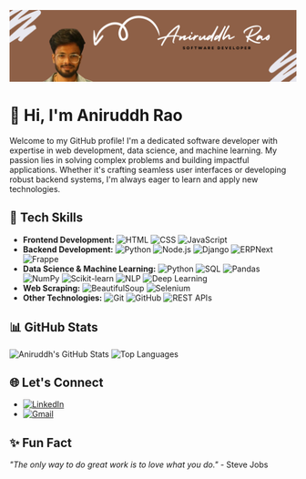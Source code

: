 
![Banner](https://github.com/Anirudhrarao/Anirudhrarao/blob/main/Purple%20Minimalist%20Brush%20Personal%20LinkedIn%20Banner.png)

# 👋 Hi, I'm Aniruddh Rao
Welcome to my GitHub profile! I'm a dedicated software developer with expertise in web development, data science, and machine learning. My passion lies in solving complex problems and building impactful applications. Whether it's crafting seamless user interfaces or developing robust backend systems, I'm always eager to learn and apply new technologies.

## 🚀 Tech Skills

- **Frontend Development:** ![HTML](https://img.shields.io/badge/HTML-E34F26?style=flat&logo=html5&logoColor=white) ![CSS](https://img.shields.io/badge/CSS-1572B6?style=flat&logo=css3&logoColor=white) ![JavaScript](https://img.shields.io/badge/JavaScript-F7DF1E?style=flat&logo=javascript&logoColor=black)
- **Backend Development:** ![Python](https://img.shields.io/badge/Python-3776AB?style=flat&logo=python&logoColor=white) ![Node.js](https://img.shields.io/badge/Node.js-339933?style=flat&logo=nodedotjs&logoColor=white) ![Django](https://img.shields.io/badge/Django-092E20?style=flat&logo=django&logoColor=white) ![ERPNext](https://img.shields.io/badge/ERPNext-1F85DE?style=flat&logo=erpnext&logoColor=white) ![Frappe](https://img.shields.io/badge/Frappe-4F4F4F?style=flat&logo=frappe&logoColor=white)
- **Data Science & Machine Learning:** ![Python](https://img.shields.io/badge/Python-3776AB?style=flat&logo=python&logoColor=white) ![SQL](https://img.shields.io/badge/SQL-4479A1?style=flat&logo=postgresql&logoColor=white) ![Pandas](https://img.shields.io/badge/Pandas-150458?style=flat&logo=pandas&logoColor=white) ![NumPy](https://img.shields.io/badge/NumPy-013243?style=flat&logo=numpy&logoColor=white) ![Scikit-learn](https://img.shields.io/badge/Scikit--learn-F7931E?style=flat&logo=scikit-learn&logoColor=white) ![NLP](https://img.shields.io/badge/NLP-008ED0?style=flat&logo=python&logoColor=white) ![Deep Learning](https://img.shields.io/badge/Deep_Learning-FF6F00?style=flat&logo=keras&logoColor=white)
- **Web Scraping:** ![BeautifulSoup](https://img.shields.io/badge/BeautifulSoup-2A9D8F?style=flat&logo=python&logoColor=white) ![Selenium](https://img.shields.io/badge/Selenium-43B02A?style=flat&logo=selenium&logoColor=white)
- **Other Technologies:** ![Git](https://img.shields.io/badge/Git-F05032?style=flat&logo=git&logoColor=white) ![GitHub](https://img.shields.io/badge/GitHub-181717?style=flat&logo=github&logoColor=white) ![REST APIs](https://img.shields.io/badge/REST_APIs-02569B?style=flat&logo=rest&logoColor=white)


## 📊 GitHub Stats

![Aniruddh's GitHub Stats](https://github-readme-stats.vercel.app/api?username=Anirudhrarao&show_icons=true&theme=radical)
![Top Languages](https://github-readme-stats.vercel.app/api/top-langs/?username=Anirudhrarao&layout=compact&theme=radical)

## 🌐 Let's Connect

- [![LinkedIn](https://img.shields.io/badge/LinkedIn-Aniruddh%20Rao-blue?style=flat&logo=linkedin)](https://www.linkedin.com/in/anirudhra-rao-aa013b240/)
- [![Gmail](https://img.shields.io/badge/Email-raorudhra16%40gmail.com-red?style=flat&logo=gmail)](mailto:raorudhra16@gmail.com)

## ✨ Fun Fact

_"The only way to do great work is to love what you do."_ - Steve Jobs
